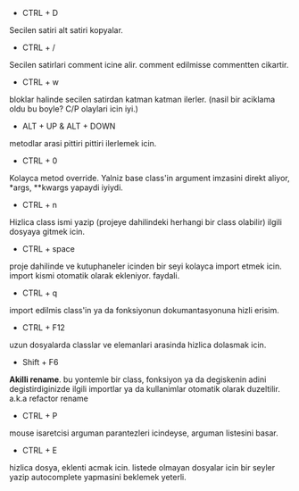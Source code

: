 - CTRL + D

Secilen satiri alt satiri kopyalar.

- CTRL + /

Secilen satirlari comment icine alir. comment edilmisse commentten cikartir.

- CTRL + w

bloklar halinde secilen satirdan katman katman ilerler. (nasil bir aciklama oldu bu boyle? C/P olaylari icin iyi.)

- ALT + UP & ALT + DOWN

metodlar arasi pittiri pittiri ilerlemek icin.

- CTRL + 0

Kolayca metod override. Yalniz base class'in argument imzasini direkt aliyor, \*args, **kwargs yapaydi iyiydi.

- CTRL + n

Hizlica class ismi yazip (projeye dahilindeki herhangi bir class olabilir) ilgili dosyaya gitmek icin.

- CTRL + space

proje dahilinde ve kutuphaneler icinden bir seyi kolayca import etmek icin. import kismi otomatik olarak ekleniyor. faydali.

- CTRL + q

import edilmis class'in ya da fonksiyonun dokumantasyonuna hizli erisim.

- CTRL + F12

uzun dosyalarda classlar ve elemanlari arasinda hizlica dolasmak icin.

- Shift + F6

**Akilli rename**. bu yontemle bir class, fonksiyon ya da degiskenin adini degistirdiginizde ilgili importlar ya da kullanimlar otomatik
olarak duzeltilir. a.k.a refactor rename

- CTRL + P

mouse isaretcisi arguman parantezleri icindeyse, arguman listesini basar.

- CTRL + E

hizlica dosya, eklenti acmak icin. listede olmayan dosyalar icin bir seyler yazip autocomplete yapmasini beklemek yeterli.


